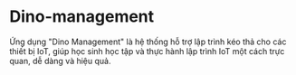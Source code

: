 # Dino-management
 Ứng dụng "Dino Management" là hệ thống hỗ trợ lập trình kéo thả cho các thiết bị IoT, giúp học sinh học tập và thực hành lập trình IoT một cách trực quan, dễ dàng và hiệu quả.
